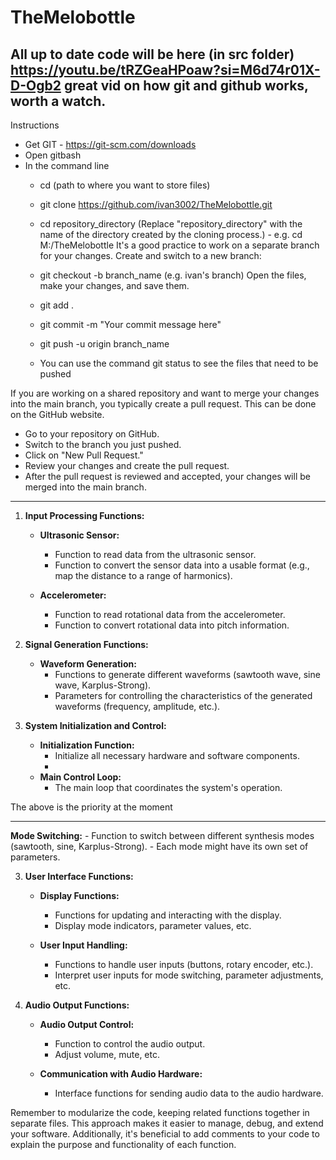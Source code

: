 # TheMelobottle


All up to date code will be here (in src folder)
https://youtu.be/tRZGeaHPoaw?si=M6d74r01X-D-Ogb2 great vid on how git and github works, worth a watch.
----------------------------------------------------------------------------------------------------------------------------------------------------------------------------------
Instructions
- Get GIT - https://git-scm.com/downloads
- Open gitbash
- In the command line
     - cd (path to where you want to store files)
     - git clone https://github.com/ivan3002/TheMelobottle.git
     - cd repository_directory (Replace "repository_directory" with the name of the directory created by the cloning process.) -  e.g. cd M:/TheMelobottle
  It's a good practice to work on a separate branch for your changes. Create and switch to a new branch: 
     - git checkout -b branch_name (e.g. ivan's branch)
  Open the files, make your changes, and save them.
     - git add .
     - git commit -m "Your commit message here"
     - git push -u origin branch_name

    
 
  - You can use the command git status to see the files that need to be pushed

If you are working on a shared repository and want to merge your changes into the main branch, you typically create a pull request. This can be done on the GitHub website.

- Go to your repository on GitHub.
- Switch to the branch you just pushed.
- Click on "New Pull Request."
- Review your changes and create the pull request.
- After the pull request is reviewed and accepted, your changes will be merged into the main branch.
--------------------------------------------------------------------------------------------------------------------------------------------------------------------------------------
1. **Input Processing Functions:**
   - **Ultrasonic Sensor:**
     - Function to read data from the ultrasonic sensor.
     - Function to convert the sensor data into a usable format (e.g., map the distance to a range of harmonics).

   - **Accelerometer:**
     - Function to read rotational data from the accelerometer.
     - Function to convert rotational data into pitch information.

2. **Signal Generation Functions:**
   - **Waveform Generation:**
     - Functions to generate different waveforms (sawtooth wave, sine wave, Karplus-Strong).
     - Parameters for controlling the characteristics of the generated waveforms (frequency, amplitude, etc.).

  

5. **System Initialization and Control:**
   - **Initialization Function:**
     - Initialize all necessary hardware and software components.
     - 
   - **Main Control Loop:**
     - The main loop that coordinates the system's operation.

The above is the priority at the moment

 ---------------------------------------------------------------------------------------------------------------------------------------------------------

**Mode Switching:**
     - Function to switch between different synthesis modes (sawtooth, sine, Karplus-Strong).
     - Each mode might have its own set of parameters.


3. **User Interface Functions:**
   - **Display Functions:**
     - Functions for updating and interacting with the display.
     - Display mode indicators, parameter values, etc.

   - **User Input Handling:**
     - Functions to handle user inputs (buttons, rotary encoder, etc.).
     - Interpret user inputs for mode switching, parameter adjustments, etc.

4. **Audio Output Functions:**
   - **Audio Output Control:**
     - Function to control the audio output.
     - Adjust volume, mute, etc.

   - **Communication with Audio Hardware:**
     - Interface functions for sending audio data to the audio hardware.

   

Remember to modularize the code, keeping related functions together in separate files. This approach makes it easier to manage, debug, and extend your software. Additionally, it's beneficial to add comments to your code to explain the purpose and functionality of each function.
